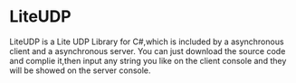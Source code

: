 # LiteUDP
LiteUDP is a Lite UDP Library for C#,which is included by a asynchronous client and a asynchronous server.
You can just download the source code and complie it,then input any string you like on the client console and they will be showed on the server console.
